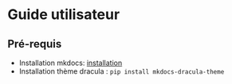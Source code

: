 # Guide utilisateur

## Pré-requis

- Installation mkdocs: [installation](https://www.mkdocs.org/getting-started/#installation)
- Installation thème dracula : `pip install mkdocs-dracula-theme`
